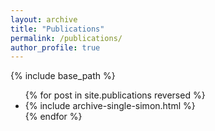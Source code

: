 ```yaml
---
layout: archive
title: "Publications"
permalink: /publications/
author_profile: true
---
```


{% include base_path %}

<ul>{% for post in site.publications reversed %}
  <li>{% include archive-single-simon.html %}</li>
{% endfor %}</ul>
